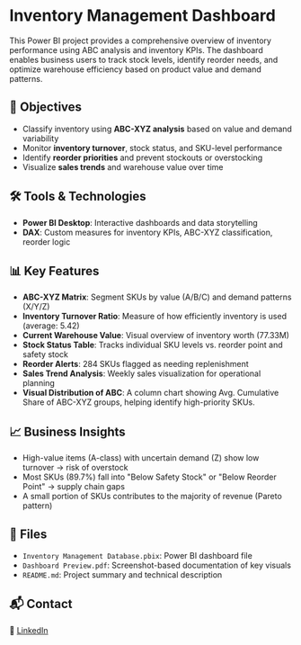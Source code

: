 # Inventory Management Dashboard

This Power BI project provides a comprehensive overview of inventory performance using ABC analysis and inventory KPIs. The dashboard enables business users to track stock levels, identify reorder needs, and optimize warehouse efficiency based on product value and demand patterns.

## 📌 Objectives

- Classify inventory using **ABC-XYZ analysis** based on value and demand variability
- Monitor **inventory turnover**, stock status, and SKU-level performance
- Identify **reorder priorities** and prevent stockouts or overstocking
- Visualize **sales trends** and warehouse value over time

## 🛠 Tools & Technologies

- **Power BI Desktop**: Interactive dashboards and data storytelling  
- **DAX**: Custom measures for inventory KPIs, ABC-XYZ classification, reorder logic  

## 📊 Key Features

- **ABC-XYZ Matrix**: Segment SKUs by value (A/B/C) and demand patterns (X/Y/Z)  
- **Inventory Turnover Ratio**: Measure of how efficiently inventory is used (average: 5.42)  
- **Current Warehouse Value**: Visual overview of inventory worth (77.33M)  
- **Stock Status Table**: Tracks individual SKU levels vs. reorder point and safety stock  
- **Reorder Alerts**: 284 SKUs flagged as needing replenishment  
- **Sales Trend Analysis**: Weekly sales visualization for operational planning  
- **Visual Distribution of ABC**: A column chart showing Avg. Cumulative Share of ABC-XYZ groups, helping identify high-priority SKUs.

## 📈 Business Insights

- High-value items (A-class) with uncertain demand (Z) show low turnover → risk of overstock  
- Most SKUs (89.7%) fall into "Below Safety Stock" or "Below Reorder Point" → supply chain gaps  
- A small portion of SKUs contributes to the majority of revenue (Pareto pattern)

## 📁 Files

- `Inventory Management Database.pbix`: Power BI dashboard file  
- `Dashboard Preview.pdf`: Screenshot-based documentation of key visuals  
- `README.md`: Project summary and technical description


## 📬 Contact
 
💼 [LinkedIn](https://www.linkedin.com/in/nguyen-thi-minh-huong/)
